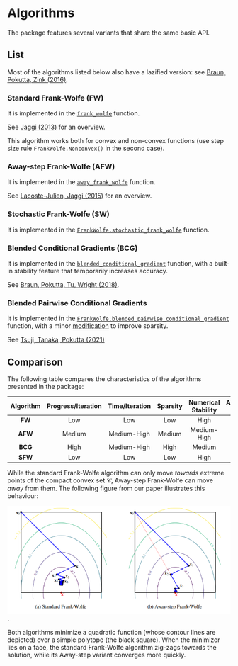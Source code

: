# Algorithms

The package features several variants that share the same basic API.

## List

Most of the algorithms listed below also have a lazified version: see [Braun, Pokutta, Zink (2016)](https://arxiv.org/abs/1610.05120).

### Standard Frank-Wolfe (FW)

It is implemented in the [`frank_wolfe`](@ref) function.

See [Jaggi (2013)](http://proceedings.mlr.press/v28/jaggi13.html) for an overview.

This algorithm works both for convex and non-convex functions (use step size rule `FrankWolfe.Nonconvex()` in the second case).

### Away-step Frank-Wolfe (AFW)

It is implemented in the [`away_frank_wolfe`](@ref) function.

See [Lacoste-Julien, Jaggi (2015)](https://arxiv.org/abs/1511.05932) for an overview.

### Stochastic Frank-Wolfe (SW)

It is implemented in the [`FrankWolfe.stochastic_frank_wolfe`](@ref) function.

### Blended Conditional Gradients (BCG)

It is implemented in the [`blended_conditional_gradient`](@ref) function, with a built-in stability feature that temporarily increases accuracy.

See [Braun, Pokutta, Tu, Wright (2018)](https://arxiv.org/abs/1805.07311).

### Blended Pairwise Conditional Gradients

It is implemented in the [`FrankWolfe.blended_pairwise_conditional_gradient`](@ref) function, with a minor [modification](https://hackmd.io/@spokutta/B14MTMsLF) to improve sparsity.

See [Tsuji, Tanaka, Pokutta (2021)](https://arxiv.org/abs/2110.12650)

## Comparison

The following table compares the characteristics of the algorithms presented in the package:

| Algorithm | Progress/Iteration | Time/Iteration | Sparsity | Numerical Stability | Active Set | Lazifiable |
| :-: | :-: | :-: | :-: | :-: | :-: | :-: |
| **FW** | Low | Low | Low | High | No | Yes |
| **AFW** | Medium | Medium-High | Medium | Medium-High | Yes | Yes |
| **BCG** | High | Medium-High | High | Medium | Yes | By design |
| **SFW** | Low | Low | Low | High | No | No |

While the standard Frank-Wolfe algorithm can only move _towards_ extreme points of the compact convex set $\mathcal{C}$, Away-step Frank-Wolfe can move _away_ from them. The following figure from our paper illustrates this behaviour:

![FW vs AFW](./fw_vs_afw.PNG).

Both algorithms minimize a quadratic function (whose contour lines are depicted) over a simple polytope (the black square). When the minimizer lies on a face, the standard Frank-Wolfe algorithm zig-zags towards the solution, while its Away-step variant converges more quickly.
